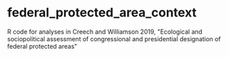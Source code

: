 # federal_protected_area_context
R code for analyses in Creech and Williamson 2019, "Ecological and sociopolitical assessment of congressional and presidential designation of federal protected areas"
